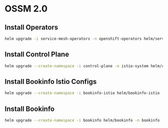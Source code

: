 # OSSM 2.0

## Install Operators

```sh
helm upgrade -i service-mesh-operators -n openshift-operators helm/service-mesh-operators
```

## Install Control Plane

```sh
helm upgrade --create-namespace -i control-plane -n istio-system helm/control-plane
```

## Install Bookinfo Istio Configs

```sh
helm upgrade --create-namespace -i bookinfo-istio helm/bookinfo-istio -n bookinfo --set control_plane.ingressgateway.host=$(oc get route api -n istio-system -o jsonpath={'.spec.host'})
```

## Install Bookinfo

```sh
helm upgrade --create-namespace -i bookinfo helm/bookinfo -n bookinfo
```
